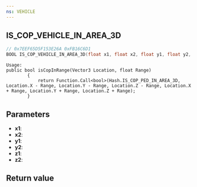 ```yaml
---
ns: VEHICLE
---
```

## IS_COP_VEHICLE_IN_AREA_3D

```c
// 0x7EEF65D5F153E26A 0xFB16C6D1
BOOL IS_COP_VEHICLE_IN_AREA_3D(float x1, float x2, float y1, float y2, float z1, float z2);
```

```
Usage:  
public bool isCopInRange(Vector3 Location, float Range)  
        {  
            return Function.Call<bool>(Hash.IS_COP_PED_IN_AREA_3D, Location.X - Range, Location.Y - Range, Location.Z - Range, Location.X + Range, Location.Y + Range, Location.Z + Range);  
        }  
```

## Parameters
* **x1**: 
* **x2**: 
* **y1**: 
* **y2**: 
* **z1**: 
* **z2**: 

## Return value

